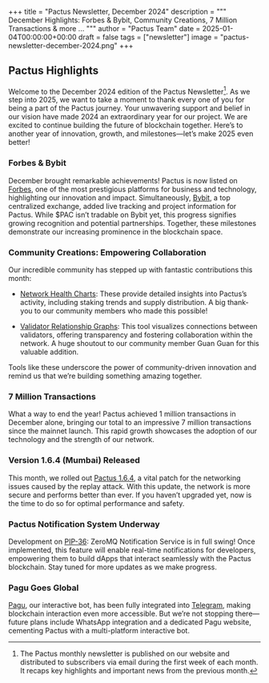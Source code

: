 +++
title = "Pactus Newsletter, December 2024"
description = """
December Highlights: Forbes & Bybit, Community Creations, 7 Million Transactions & more ...
"""
author = "Pactus Team"
date = 2025-01-04T00:00:00+00:00
draft = false
tags = ["newsletter"]
image = "pactus-newsletter-december-2024.png"
+++

## Pactus Highlights

Welcome to the December 2024 edition of the Pactus Newsletter[^1].
As we step into 2025, we want to take a moment to thank every one of you for being a part of the Pactus journey.
Your unwavering support and belief in our vision have made 2024 an extraordinary year for our project.
We are excited to continue building the future of blockchain together.
Here’s to another year of innovation, growth, and milestones—let’s make 2025 even better!

### Forbes & Bybit

December brought remarkable achievements! Pactus is now listed on
[Forbes](https://www.forbes.com/digital-assets/assets/pactus-pac/),
one of the most prestigious platforms for business and technology, highlighting our innovation and impact.
Simultaneously, [Bybit](https://www.bybitglobal.com/en/coin-price/pactus/),
a top centralized exchange, added live tracking and project information for Pactus.
While $PAC isn’t tradable on Bybit yet, this progress signifies growing recognition and potential partnerships.
Together, these milestones demonstrate our increasing prominence in the blockchain space.

### Community Creations: Empowering Collaboration

Our incredible community has stepped up with fantastic contributions this month:

- [Network Health Charts](https://1pactus.github.io/en-us/):
  These provide detailed insights into Pactus’s activity, including staking trends and supply distribution.
  A big thank-you to our community members who made this possible!

- [Validator Relationship Graphs](https://1pactus.github.io/en-us/docs/relationship/relationship_30/):
  This tool visualizes connections between validators, offering transparency and
  fostering collaboration within the network. A huge shoutout to our community member Guan Guan for this valuable addition.

Tools like these underscore the power of community-driven innovation and
remind us that we’re building something amazing together.

### 7 Million Transactions

What a way to end the year! Pactus achieved 1 million transactions in December alone,
bringing our total to an impressive 7 million transactions since the mainnet launch.
This rapid growth showcases the adoption of our technology and the strength of our network.

### Version 1.6.4 (Mumbai) Released

This month, we rolled out [Pactus 1.6.4](https://github.com/pactus-project/pactus/releases/tag/v1.6.4),
a vital patch for the networking issues caused by the replay attack.
With this update, the network is more secure and performs better than ever.
If you haven’t upgraded yet, now is the time to do so for optimal performance and safety.

### Pactus Notification System Underway

Development on [PIP-36](https://pips.pactus.org/PIPs/pip-36): ZeroMQ Notification Service is in full swing!
Once implemented, this feature will enable real-time notifications for developers,
empowering them to build dApps that interact seamlessly with the Pactus blockchain.
Stay tuned for more updates as we make progress.

### Pagu Goes Global

[Pagu](https://github.com/pagu-project/pagu/), our interactive bot, has been fully integrated into
[Telegram](https://t.me/pactus_pagu_bot),
making blockchain interaction even more accessible.
But we’re not stopping there—future plans include WhatsApp integration and a dedicated Pagu website,
cementing Pactus with a multi-platform interactive bot.

[^1]: The Pactus monthly newsletter is published on our website and
distributed to subscribers via email during the first week of each month.
It recaps key highlights and important news from the previous month.
